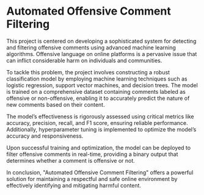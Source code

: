 # Automated Offensive Comment Filtering
This project is centered on developing a sophisticated system for detecting and filtering offensive comments using advanced machine learning algorithms. Offensive language on online platforms is a pervasive issue that can inflict considerable harm on individuals and communities.

To tackle this problem, the project involves constructing a robust classification model by employing machine learning techniques such as logistic regression, support vector machines, and decision trees. The model is trained on a comprehensive dataset containing comments labeled as offensive or non-offensive, enabling it to accurately predict the nature of new comments based on their content.

The model’s effectiveness is rigorously assessed using critical metrics like accuracy, precision, recall, and F1 score, ensuring reliable performance. Additionally, hyperparameter tuning is implemented to optimize the model’s accuracy and responsiveness.

Upon successful training and optimization, the model can be deployed to filter offensive comments in real-time, providing a binary output that determines whether a comment is offensive or not.

In conclusion, "Automated Offensive Comment Filtering" offers a powerful solution for maintaining a respectful and safe online environment by effectively identifying and mitigating harmful content.
